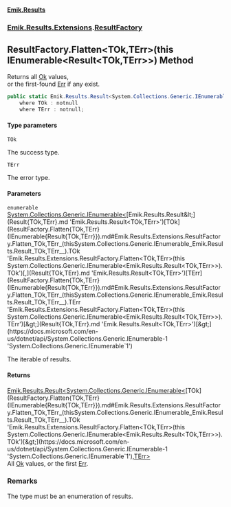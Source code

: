 #### [Emik.Results](index.md 'index')
### [Emik.Results.Extensions](Emik.Results.Extensions.md 'Emik.Results.Extensions').[ResultFactory](ResultFactory.md 'Emik.Results.Extensions.ResultFactory')

## ResultFactory.Flatten<TOk,TErr>(this IEnumerable<Result<TOk,TErr>>) Method

Returns all [Ok](Result{TOk,TErr}.Ok.md 'Emik.Results.Result<TOk,TErr>.Ok') values,  
or the first-found [Err](Result{TOk,TErr}.Err.md 'Emik.Results.Result<TOk,TErr>.Err') if any exist.

```csharp
public static Emik.Results.Result<System.Collections.Generic.IEnumerable<TOk>,TErr> Flatten<TOk,TErr>(this System.Collections.Generic.IEnumerable<Emik.Results.Result<TOk,TErr>> enumerable)
    where TOk : notnull
    where TErr : notnull;
```
#### Type parameters

<a name='Emik.Results.Extensions.ResultFactory.Flatten_TOk,TErr_(thisSystem.Collections.Generic.IEnumerable_Emik.Results.Result_TOk,TErr__).TOk'></a>

`TOk`

The success type.

<a name='Emik.Results.Extensions.ResultFactory.Flatten_TOk,TErr_(thisSystem.Collections.Generic.IEnumerable_Emik.Results.Result_TOk,TErr__).TErr'></a>

`TErr`

The error type.
#### Parameters

<a name='Emik.Results.Extensions.ResultFactory.Flatten_TOk,TErr_(thisSystem.Collections.Generic.IEnumerable_Emik.Results.Result_TOk,TErr__).enumerable'></a>

`enumerable` [System.Collections.Generic.IEnumerable&lt;](https://docs.microsoft.com/en-us/dotnet/api/System.Collections.Generic.IEnumerable-1 'System.Collections.Generic.IEnumerable`1')[Emik.Results.Result&lt;](Result{TOk,TErr}.md 'Emik.Results.Result<TOk,TErr>')[TOk](ResultFactory.Flatten{TOk,TErr}(IEnumerable{Result{TOk,TErr}}).md#Emik.Results.Extensions.ResultFactory.Flatten_TOk,TErr_(thisSystem.Collections.Generic.IEnumerable_Emik.Results.Result_TOk,TErr__).TOk 'Emik.Results.Extensions.ResultFactory.Flatten<TOk,TErr>(this System.Collections.Generic.IEnumerable<Emik.Results.Result<TOk,TErr>>).TOk')[,](Result{TOk,TErr}.md 'Emik.Results.Result<TOk,TErr>')[TErr](ResultFactory.Flatten{TOk,TErr}(IEnumerable{Result{TOk,TErr}}).md#Emik.Results.Extensions.ResultFactory.Flatten_TOk,TErr_(thisSystem.Collections.Generic.IEnumerable_Emik.Results.Result_TOk,TErr__).TErr 'Emik.Results.Extensions.ResultFactory.Flatten<TOk,TErr>(this System.Collections.Generic.IEnumerable<Emik.Results.Result<TOk,TErr>>).TErr')[&gt;](Result{TOk,TErr}.md 'Emik.Results.Result<TOk,TErr>')[&gt;](https://docs.microsoft.com/en-us/dotnet/api/System.Collections.Generic.IEnumerable-1 'System.Collections.Generic.IEnumerable`1')

The iterable of results.

#### Returns
[Emik.Results.Result&lt;](Result{TOk,TErr}.md 'Emik.Results.Result<TOk,TErr>')[System.Collections.Generic.IEnumerable&lt;](https://docs.microsoft.com/en-us/dotnet/api/System.Collections.Generic.IEnumerable-1 'System.Collections.Generic.IEnumerable`1')[TOk](ResultFactory.Flatten{TOk,TErr}(IEnumerable{Result{TOk,TErr}}).md#Emik.Results.Extensions.ResultFactory.Flatten_TOk,TErr_(thisSystem.Collections.Generic.IEnumerable_Emik.Results.Result_TOk,TErr__).TOk 'Emik.Results.Extensions.ResultFactory.Flatten<TOk,TErr>(this System.Collections.Generic.IEnumerable<Emik.Results.Result<TOk,TErr>>).TOk')[&gt;](https://docs.microsoft.com/en-us/dotnet/api/System.Collections.Generic.IEnumerable-1 'System.Collections.Generic.IEnumerable`1')[,](Result{TOk,TErr}.md 'Emik.Results.Result<TOk,TErr>')[TErr](ResultFactory.Flatten{TOk,TErr}(IEnumerable{Result{TOk,TErr}}).md#Emik.Results.Extensions.ResultFactory.Flatten_TOk,TErr_(thisSystem.Collections.Generic.IEnumerable_Emik.Results.Result_TOk,TErr__).TErr 'Emik.Results.Extensions.ResultFactory.Flatten<TOk,TErr>(this System.Collections.Generic.IEnumerable<Emik.Results.Result<TOk,TErr>>).TErr')[&gt;](Result{TOk,TErr}.md 'Emik.Results.Result<TOk,TErr>')  
All [Ok](Result{TOk,TErr}.Ok.md 'Emik.Results.Result<TOk,TErr>.Ok') values, or the first [Err](Result{TOk,TErr}.Err.md 'Emik.Results.Result<TOk,TErr>.Err').

### Remarks
  
The type must be an enumeration of results.